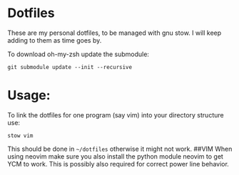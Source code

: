 # Dotfiles
These are my personal dotfiles, to be managed with gnu stow.
I will keep adding to them as time goes by.

To download oh-my-zsh update the submodule:
```
git submodule update --init --recursive
```

# Usage:
To link the dotfiles for one program (say vim) into your directory structure use:
```
stow vim
```
This should be done in `~/dotfiles` otherwise it might not work.
##VIM
When using neovim make sure you also install the python module neovim to get YCM to work.
This is possibly also required for correct power line behavior.
